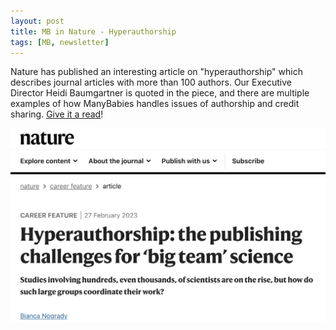 ```yaml
---
layout: post
title: MB in Nature - Hyperauthorship
tags: [MB, newsletter]
---
```


Nature has published an interesting article on "hyperauthorship" which describes journal articles with more than 100 authors. Our Executive Director Heidi Baumgartner is quoted in the piece, and there are multiple examples of how ManyBabies handles issues of authorship and credit sharing. [Give it a read](https://www.nature.com/articles/d41586-023-00575-3)!
<br>

<a href="https://www.nature.com/articles/d41586-023-00575-3"><img src="/assets/img/hyperauthorship.png"></a>